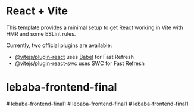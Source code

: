 # React + Vite

This template provides a minimal setup to get React working in Vite with HMR and some ESLint rules.

Currently, two official plugins are available:

- [@vitejs/plugin-react](https://github.com/vitejs/vite-plugin-react/blob/main/packages/plugin-react/README.md) uses [Babel](https://babeljs.io/) for Fast Refresh
- [@vitejs/plugin-react-swc](https://github.com/vitejs/vite-plugin-react-swc) uses [SWC](https://swc.rs/) for Fast Refresh
# lebaba-frontend-final
#   l e b a b a - f r o n t e n d - f i n a l 1  
 #   l e b a b a - f r o n t e n d - f i n a l 1  
 #   l e b a b a - f r o n t e n d - f i n a l 1  
 